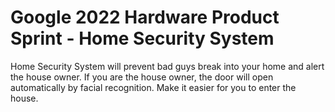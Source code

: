 # Google 2022 Hardware Product Sprint - Home Security System
Home Security System will prevent bad guys break into your home and alert the house owner. If you are the house owner, the door will open automatically by facial recognition. Make it easier for you to enter the house.
